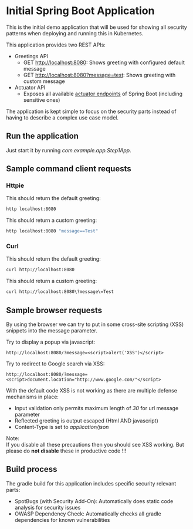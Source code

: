 # Initial Spring Boot Application

This is the initial demo application that will be used for showing
all security patterns when deploying and running this in Kubernetes.

This application provides two REST APIs:

* Greetings API
  * GET [http://localhost:8080](http://localhost:8080): Shows greeting with configured default message
  * GET [http://localhost:8080?message=test](http://localhost:8080?message=test): Shows greeting with custom message
* Actuator API
  * Exposes all available [actuator endpoints](http://localhost:8080/actuator) of Spring Boot (including sensitive ones)

The application is kept simple to focus on the security parts instead of having to describe
a complex use case model.
    
## Run the application

Just start it by running _com.example.app.Step1App_.

## Sample command client requests

### Httpie

This should return the default greeting:

```bash
http localhost:8080
```

This should return a custom greeting:

```bash
http localhost:8080 "message==Test"
```

### Curl

This should return the default greeting:

```bash
curl http://localhost:8080
```

This should return a custom greeting:

```bash
curl http://localhost:8080\?message\=Test
```

## Sample browser requests

By using the browser we can try to put in 
some cross-site scripting (XSS) snippets into the message parameter.

Try to display a popup via javascript:

```http request
http://localhost:8080/?message=<script>alert('XSS')</script>
```

Try to redirect to Google search via XSS:

```http request
http://localhost:8080/?message=<script>document.location="http://www.google.com/"</script>
``` 

With the default code XSS is not working as there are multiple 
defense mechanisms in place:

* Input validation only permits maximum length of _30_ for url message parameter
* Reflected greeting is output escaped (Html AND javascript)
* Content-Type is set to _application/json_ 

Note:  
If you disable all these precautions then you should see XSS working.
But please do __not disable__ these in productive code !!! 

## Build process

The gradle build for this application includes specific security relevant parts:

* SpotBugs (with Security Add-On): Automatically does static code analysis for security issues
* OWASP Dependency Check: Automatically checks all gradle dependencies for known vulnerabilities
